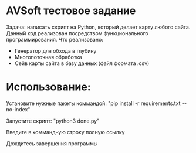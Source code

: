 # AVSoft тестовое задание
Задача: написать скрипт на Python, который делает карту любого сайта.
Данный код реализован посредством функционального программирования.
Что реализовано:
  - Генератор для обхода в глубину
  - Многопоточная обработка
  - Сейв карты сайта в базу данных (файл формата .csv)

# Использование:
Установите нужные пакеты коммандой:
"pip install -r requirements.txt --no-index"

Запустите скрипт:
"python3 done.py"

Введите в коммандную строку полную ссылку

Дождитесь завершения программы 
